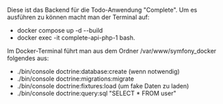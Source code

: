 Diese ist das Backend für die Todo-Anwendung "Complete". Um es ausführen zu können
macht man der Terminal auf: 

- docker compose up -d --build
- docker exec -it complete-api-php-1 bash.

Im Docker-Terminal führt man aus dem Ordner /var/www/symfony_docker folgendes aus:

- ./bin/console doctrine:database:create (wenn notwendig)
- ./bin/console doctrine:migrations:migrate
- ./bin/console doctrine:fixtures:load (um fake Daten zu laden)
- ./bin/console doctrine:query:sql "SELECT * FROM user"